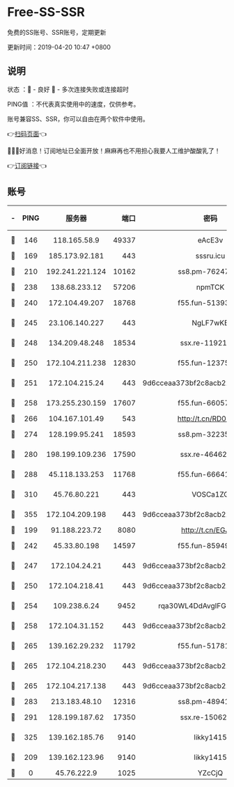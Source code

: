# Free-SS-SSR

免费的SS账号、SSR账号，定期更新

更新时间：2019-04-20 10:47 +0800

## 说明

状态     ：🙂 - 良好 🙁 - 多次连接失败或连接超时

PING值   ：不代表真实使用中的速度，仅供参考。

账号兼容SS、SSR，你可以自由在两个软件中使用。

👉[扫码页面](https://liesauer.github.io/Free-SS-SSR/)👈

🎉🎉🎉好消息！订阅地址已全面开放！麻麻再也不用担心我要人工维护酸酸乳了！

👉[订阅链接](https://www.liesauer.net/yogurt/subscribe?ACCESS_TOKEN=DAYxR3mMaZAsaqUb)👈

## 账号

|-|PING|服务器|端口|密码|加密方式|区域|
|:----:|:----:|:-----:|-----:|:----:|:----:|:----:|
|🙂|146|118.165.58.9|49337|eAcE3v|chacha20-ietf|TW|
|🙂|169|185.173.92.181|443|sssru.icu|rc4-md5|RU|
|🙂|210|192.241.221.124|10162|ss8.pm-76247353|aes-256-cfb|US|
|🙂|238|138.68.233.12|57206|npmTCK|rc4-md5|US|
|🙂|240|172.104.49.207|18768|f55.fun-51393144|aes-256-cfb|SG|
|🙂|245|23.106.140.227|443|NgLF7wKB|aes-256-cfb|US|
|🙂|248|134.209.48.248|18534|ssx.re-11921938|aes-256-cfb|US|
|🙂|250|172.104.211.238|12830|f55.fun-12375004|aes-256-cfb|US|
|🙂|251|172.104.215.24|443|9d6cceaa373bf2c8acb22e60b6a58be6|aes-256-cfb|US|
|🙂|258|173.255.230.159|17607|f55.fun-66057870|aes-256-cfb|US|
|🙂|266|104.167.101.49|543|http://t.cn/RD0D7sx|rc4-md5|CA|
|🙂|274|128.199.95.241|18593|ss8.pm-32235204|aes-256-cfb|SG|
|🙂|280|198.199.109.236|17590|ssx.re-46462767|aes-256-cfb|US|
|🙂|288|45.118.133.253|11768|f55.fun-66641125|aes-256-cfb|SG|
|🙂|310|45.76.80.221|443|VOSCa1ZG|aes-256-cfb|DE|
|🙂|355|172.104.209.198|443|9d6cceaa373bf2c8acb22e60b6a58be6|aes-256-cfb|US|
|🙂|199|91.188.223.72|8080|http://t.cn/EGJIyrl|rc4-md5|RU|
|🙂|242|45.33.80.198|14597|f55.fun-85949731|aes-256-cfb|US|
|🙂|247|172.104.24.21|443|9d6cceaa373bf2c8acb22e60b6a58be6|aes-256-cfb|US|
|🙂|250|172.104.218.41|443|9d6cceaa373bf2c8acb22e60b6a58be6|aes-256-cfb|US|
|🙂|254|109.238.6.24|9452|rqa30WL4DdAvgIFG6Fs3znzTa|aes-256-cfb|FR|
|🙂|258|172.104.31.152|443|9d6cceaa373bf2c8acb22e60b6a58be6|aes-256-cfb|US|
|🙂|265|139.162.29.232|11792|f55.fun-51781250|aes-256-cfb|SG|
|🙂|265|172.104.218.230|443|9d6cceaa373bf2c8acb22e60b6a58be6|aes-256-cfb|US|
|🙂|265|172.104.217.138|443|9d6cceaa373bf2c8acb22e60b6a58be6|aes-256-cfb|US|
|🙂|283|213.183.48.10|12316|ss8.pm-48941717|rc4-md5|RU|
|🙂|291|128.199.187.62|17350|ssx.re-15062538|aes-256-cfb|SG|
|🙂|325|139.162.185.76|9140|likky1415|aes-256-cfb|DE|
|🙁|209|139.162.123.96|9140|likky1415|aes-256-cfb|JP|
|🙁|0|45.76.222.9|1025|YZcCjQ|rc4-md5|JP|
